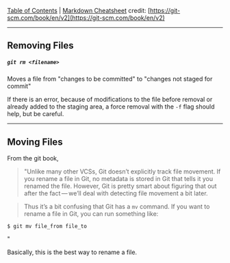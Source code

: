 [Table of Contents](../README.md) | [Markdown Cheatsheet](/Markdown%20Cheatsheet.md)
credit: [https://git-scm.com/book/en/v2](https://git-scm.com/book/en/v2)

___

## Removing Files

##### `git rm <filename>`

Moves a file from "changes to be committed" to "changes not staged for commit"

If there is an error, because of modifications to the file before removal or already added to the staging area, a force removal with the `-f` flag should help, but be careful.
___

## Moving Files

From the git book,

> "Unlike many other VCSs, Git doesn’t explicitly track file movement. If you rename a file in Git, no metadata is stored in Git that tells it you renamed the file. However, Git is pretty smart about figuring that out after the fact — we’ll deal with detecting file movement a bit later.

>Thus it’s a bit confusing that Git has a `mv` command. If you want to rename a file in Git, you can run something like:

```console
$ git mv file_from file_to
```
"

Basically, this is the best way to rename a file.